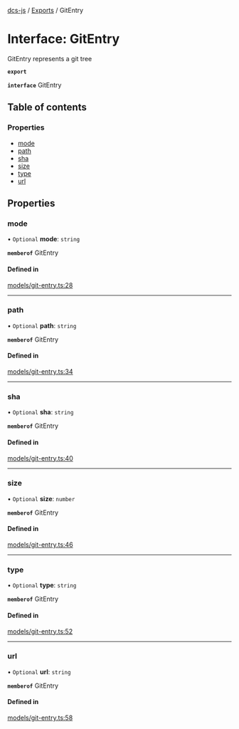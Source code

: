 [dcs-js](../README.md) / [Exports](../modules.md) / GitEntry

# Interface: GitEntry

GitEntry represents a git tree

**`export`**

**`interface`** GitEntry

## Table of contents

### Properties

- [mode](GitEntry.md#mode)
- [path](GitEntry.md#path)
- [sha](GitEntry.md#sha)
- [size](GitEntry.md#size)
- [type](GitEntry.md#type)
- [url](GitEntry.md#url)

## Properties

### <a id="mode" name="mode"></a> mode

• `Optional` **mode**: `string`

**`memberof`** GitEntry

#### Defined in

[models/git-entry.ts:28](https://github.com/unfoldingWord/dcs-js/blob/42a7ab5/models/git-entry.ts#L28)

___

### <a id="path" name="path"></a> path

• `Optional` **path**: `string`

**`memberof`** GitEntry

#### Defined in

[models/git-entry.ts:34](https://github.com/unfoldingWord/dcs-js/blob/42a7ab5/models/git-entry.ts#L34)

___

### <a id="sha" name="sha"></a> sha

• `Optional` **sha**: `string`

**`memberof`** GitEntry

#### Defined in

[models/git-entry.ts:40](https://github.com/unfoldingWord/dcs-js/blob/42a7ab5/models/git-entry.ts#L40)

___

### <a id="size" name="size"></a> size

• `Optional` **size**: `number`

**`memberof`** GitEntry

#### Defined in

[models/git-entry.ts:46](https://github.com/unfoldingWord/dcs-js/blob/42a7ab5/models/git-entry.ts#L46)

___

### <a id="type" name="type"></a> type

• `Optional` **type**: `string`

**`memberof`** GitEntry

#### Defined in

[models/git-entry.ts:52](https://github.com/unfoldingWord/dcs-js/blob/42a7ab5/models/git-entry.ts#L52)

___

### <a id="url" name="url"></a> url

• `Optional` **url**: `string`

**`memberof`** GitEntry

#### Defined in

[models/git-entry.ts:58](https://github.com/unfoldingWord/dcs-js/blob/42a7ab5/models/git-entry.ts#L58)
